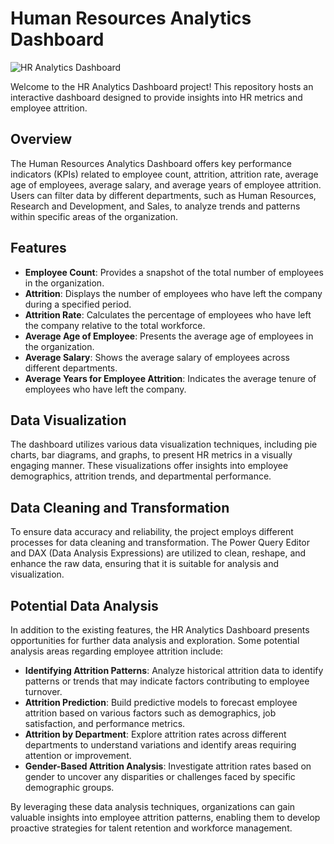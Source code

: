 # Human Resources Analytics Dashboard

![HR Analytics Dashboard](https://github.com/sensay9/DA_HRAnalyticsDashboard/assets/62778520/a29f17ef-00bd-4448-a1f0-7c1457d9f6f9)

Welcome to the HR Analytics Dashboard project! This repository hosts an interactive dashboard designed to provide insights into HR metrics and employee attrition.</br>

## Overview
The Human Resources Analytics Dashboard offers key performance indicators (KPIs) related to employee count, attrition, attrition rate, average age of employees, average salary, and average years of employee attrition. Users can filter data by different departments, such as Human Resources, Research and Development, and Sales, to analyze trends and patterns within specific areas of the organization.</br>

## Features
- **Employee Count**: Provides a snapshot of the total number of employees in the organization.</br>
- **Attrition**: Displays the number of employees who have left the company during a specified period.</br>
- **Attrition Rate**: Calculates the percentage of employees who have left the company relative to the total workforce.</br>
- **Average Age of Employee**: Presents the average age of employees in the organization.</br>
- **Average Salary**: Shows the average salary of employees across different departments.</br>
- **Average Years for Employee Attrition**: Indicates the average tenure of employees who have left the company.</br>

## Data Visualization</br>
The dashboard utilizes various data visualization techniques, including pie charts, bar diagrams, and graphs, to present HR metrics in a visually engaging manner. These visualizations offer insights into employee demographics, attrition trends, and departmental performance.

## Data Cleaning and Transformation</br>
To ensure data accuracy and reliability, the project employs different processes for data cleaning and transformation. The Power Query Editor and DAX (Data Analysis Expressions) are utilized to clean, reshape, and enhance the raw data, ensuring that it is suitable for analysis and visualization.

## Potential Data Analysis</br>
In addition to the existing features, the HR Analytics Dashboard presents opportunities for further data analysis and exploration. Some potential analysis areas regarding employee attrition include:</br>
- **Identifying Attrition Patterns**: Analyze historical attrition data to identify patterns or trends that may indicate factors contributing to employee turnover.</br>
- **Attrition Prediction**: Build predictive models to forecast employee attrition based on various factors such as demographics, job satisfaction, and performance metrics.</br>
- **Attrition by Department**: Explore attrition rates across different departments to understand variations and identify areas requiring attention or improvement.</br>
- **Gender-Based Attrition Analysis**: Investigate attrition rates based on gender to uncover any disparities or challenges faced by specific demographic groups.</br>

By leveraging these data analysis techniques, organizations can gain valuable insights into employee attrition patterns, enabling them to develop proactive strategies for talent retention and workforce management.
